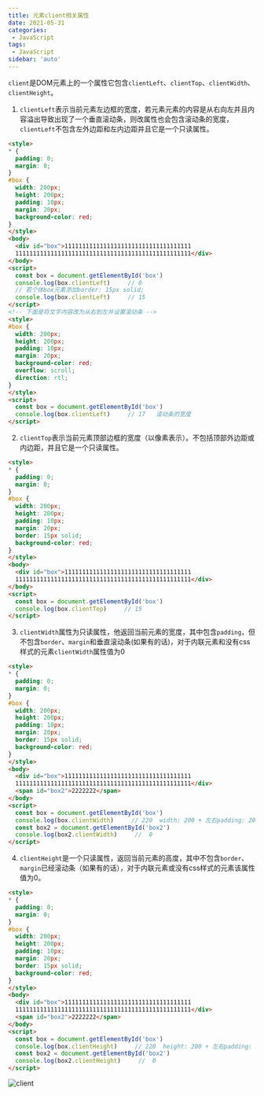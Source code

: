 ```yaml
---
title: 元素client相关属性
date: 2021-05-31
categories: 
 - JavaScript
tags:
 - JavaScript
sidebar: 'auto'
---
```


`client`是DOM元素上的一个属性它包含`clientLeft`、`clientTop`、`clientWidth`、`clientHeight`。


1. `clientLeft`表示当前元素左边框的宽度，若元素元素的内容是从右向左并且内容溢出导致出现了一个垂直滚动条，则改属性也会包含滚动条的宽度，`clientLeft`不包含左外边距和左内边距并且它是一个只读属性。

```html
<style>
* {
  padding: 0;
  margin: 0;
}
#box {
  width: 200px;
  height: 200px;
  padding: 10px;
  margin: 20px;
  background-color: red;
}
</style>
<body>
  <div id="box">111111111111111111111111111111111111
  11111111111111111111111111111111111111111111111111</div>
</body>
<script>
  const box = document.getElementById('box')
  console.log(box.clientLeft)     // 0
  // 若个体box元素添加border: 15px solid;
  console.log(box.clientLeft)     // 15
</script>
<!-- 下面是将文字内容改为从右到左并设置滚动条 -->
<style>
#box {
  width: 200px;
  height: 200px;
  padding: 10px;
  margin: 20px;
  background-color: red;
  overflow: scroll;
  direction: rtl;
}
</style>
<script>
  const box = document.getElementById('box')
  console.log(box.clientLeft)     // 17   滚动条的宽度
</script>
```
2. `clientTop`表示当前元素顶部边框的宽度（以像素表示）。不包括顶部外边距或内边距，并且它是一个只读属性。
```html
<style>
* {
  padding: 0;
  margin: 0;
}
#box {
  width: 200px;
  height: 200px;
  padding: 10px;
  margin: 20px;
  border: 15px solid;
  background-color: red;
}
</style>
<body>
  <div id="box">111111111111111111111111111111111111
  11111111111111111111111111111111111111111111111111</div>
</body>
<script>
  const box = document.getElementById('box')
  console.log(box.clientTop)     // 15
</script>
```

3. `clientWidth`属性为只读属性，他返回当前元素的宽度，其中包含`padding`，但不包含`border`、`margin`和垂直滚动条(如果有的话)，对于内联元素和没有css样式的元素`clientWidth`属性值为0

```html
<style>
* {
  padding: 0;
  margin: 0;
}
#box {
  width: 200px;
  height: 200px;
  padding: 10px;
  margin: 20px;
  border: 15px solid;
  background-color: red;
}
</style>
<body>
  <div id="box">111111111111111111111111111111111111
  11111111111111111111111111111111111111111111111111</div>
  <span id="box2">2222222</span>
</body>
<script>
  const box = document.getElementById('box')
  console.log(box.clientWidth)     // 220  width: 200 + 左右padding: 20
  const box2 = document.getElementById('box2')
  console.log(box2.clientWidth)     //  0
</script>
```

4. `clientHeight`是一个只读属性，返回当前元素的高度，其中不包含`border`、`margin`已经滚动条（如果有的话），对于内联元素或没有css样式的元素该属性值为0。

```html
<style>
* {
  padding: 0;
  margin: 0;
}
#box {
  width: 200px;
  height: 200px;
  padding: 10px;
  margin: 20px;
  border: 15px solid;
  background-color: red;
}
</style>
<body>
  <div id="box">111111111111111111111111111111111111
  11111111111111111111111111111111111111111111111111</div>
  <span id="box2">2222222</span>
</body>
<script>
  const box = document.getElementById('box')
  console.log(box.clientHeight)     // 220  height: 200 + 左右padding: 20
  const box2 = document.getElementById('box2')
  console.log(box2.clientHeight)     //  0
</script>
```

<img :src="$withBase('/images/javascript/v16/Dimensions-client.png')" alt="client" />
